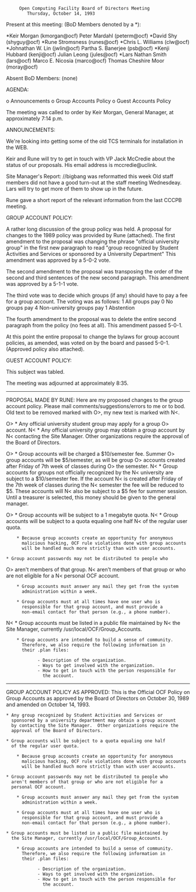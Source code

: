 	     Open Computing Facility Board of Directors Meeting
			Thursday, October 14, 1993

Present at this meeting: (BoD Members denoted by a *):

*Keir Morgan (kmorgan@ocf)              Peter Mardahl (peterm@ocf)
*David Shy (shyguy@ocf)                 *Rune Stromsness (runes@ocf)
*Chris L. Williams (clw@ocf)            *Johnathan W. Lin (jwlin@ocf)
Partha S. Banerjee (psb@ocf)            *Kenji Hubbard (kenji@ocf)
Julian Leong (jules@ocf)                *Lars Nathan Smith (lars@ocf)
Marco E. Nicosia (marco@ocf)            Thomas Cheshire Moor (moray@ocf)

Absent BoD Members:
(none)

AGENDA:

 o Announcements
 o Group Accounts Policy
 o Guest Accounts Policy

The meeting was called to order by Keir Morgan, General Manager, at
approximately 7:14 p.m.

ANNOUNCEMENTS:

We're looking into getting some of the old TCS terminals for installation
in the WEB.

Keir and Rune will try to get in touch with VP Jack McCredie about the
status of our proposals.  His email address is mccredie@uclink.

Site Manager's Report: //bigbang was reformatted this week
	Old staff members did not have a good turn-out at the staff meeting
Wednesdeay.  Lars will try to get more of them to show up in the future.

Rune gave a short report of the relevant information from the last CCCPB
meeting.

GROUP ACCOUNT POLICY:

A rather long discussion of the group policy was held.  A proposal for
changes to the 1989 policy was provided by Rune (attached).  The first
amendment to the proposal was changing the phrase "official university
group" in the first new paragraph to read "group recognized by Student
Activities and Services or sponsored by a University Department"  This
amendment was approved by a 5-0-2 vote.

The second amendment to the proposal was transposing the order of the
second and third sentences of the new second paragraph.  This amendment
was approved by a 5-1-1 vote.

The third vote was to decide which groups (if any) should have to pay
a fee for a group account.  The voting was as follows:
	1	All groups pay
	0	No groups pay
	4	Non-university groups pay
	1	Abstention

The fourth amendment to the proposal was to delete the entire second
paragraph from the policy (no fees at all).  This amendment passed 5-0-1.

At this point the entire proposal to change the bylaws for group account
policies, as amended, was voted on by the board and passed 5-0-1.
(Approved policy also attached).

GUEST ACCOUNT POLICY:

This subject was tabled.


The meeting was adjourned at approximately 8:35.

--------------------------------------------------------------------------
PROPOSAL MADE BY RUNE:
Here are my proposed changes to the group account policy.  Please mail
comments/suggestions/errors to me or to bod.  Old text to be removed
marked with O>, my new text is marked with N<.

O>	* Any official university student group may apply for a group
O>	  account.
N<	* Any official university group may obtain a group account by
N<	  contacting the Site Manager.
	  Other organizations require the approval of the Board of
	  Directors.

O>	* Group accounts will be charged a $10/semester fee.  Summer
O>	  group accounts will be $5/semester, as will be group
O>	  accounts created after Friday of 7th week of classes during
O>	  the semester.
N<	* Group accounts for groups not officially recognized by the
N<	  university are subject to a $10/semester fee.  If the account
N<	  is created after Friday of the 7th week of classes during the
N<	  semester the fee will be reduced to $5.  These accounts will
N<	  also be subject to a $5 fee for summer session.
	  Until a treasurer is selected, this money
          should be given to the general manager.

O>	* Group accounts will be subject to a 1 megabyte quota.
N<	* Group accounts will be subject to a quota equaling one half
N<	  of the regular user quota.

        * Because group accounts create an opportunity for anonymous
          malicious hacking, OCF rule violations done with group accounts
          will be handled much more strictly than with user accounts.

	* Group account passwords may not be distributed to people who
O>	  aren't members of that group.
N<	  aren't members of that group or who are not eligible for a
N<	  personal OCF account.

        * Group accounts must answer any mail they get from the system
          administration within a week.

        * Group accounts must at all times have one user who is
          responsible for that group account, and must provide a
          non-email contact for that person (e.g., a phone number).

N<	* Group accounts must be listed in a public file maintained by
N<	  the Site Manager, currently /usr/local/OCF/Group_Accounts.

        * Group accounts are intended to build a sense of community.
          Therefore, we also require the following information in
          their .plan files:

                - Description of the organization.
                - Ways to get involved with the organization.
                - How to get in touch with the person responsible for
                  the account.
---------------------------------------------------------------------------
GROUP ACCOUNT POLICY AS APPROVED:
This is the Official OCF Policy on Group Accounts as approved by the Board of
Directors on October 30, 1989 and amended on October 14, 1993.

	* Any group recognized by Student Activities and Services or
	  sponsored by a university department may obtain a group account
	  by contacting the Site Manager.  Other organizations require the
	  approval of the Board of Directors.

	* Group accounts will be subject to a quota equaling one half
	  of the regular user quota.

        * Because group accounts create an opportunity for anonymous
          malicious hacking, OCF rule violations done with group accounts
          will be handled much more strictly than with user accounts.

	* Group account passwords may not be distributed to people who
	  aren't members of that group or who are not eligible for a
	  personal OCF account.

        * Group accounts must answer any mail they get from the system
          administration within a week.

        * Group accounts must at all times have one user who is
          responsible for that group account, and must provide a
          non-email contact for that person (e.g., a phone number).

	* Group accounts must be listed in a public file maintained by
	  the Site Manager, currently /usr/local/OCF/Group_Accounts.

        * Group accounts are intended to build a sense of community.
          Therefore, we also require the following information in
          their .plan files:

                - Description of the organization.
                - Ways to get involved with the organization.
                - How to get in touch with the person responsible for
                  the account.
